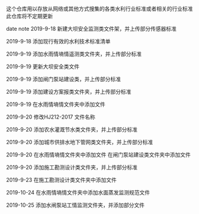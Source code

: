 这个仓库用以存放从网络或其他方式搜集的各类水利行业标准或者相关的行业标准
此仓库将不定期更新

date 	        	note
2019-9-18			新建大坝安全监测类文件架，并上传部分传感器标准

2019-9-18			添加现行有效的水利技术标准清单

2019-9-19			添加水雨情墒情遥测类文件夹，并上传部分标准

2019-9-19			更新大坝安全类文件

2019-9-19			添加闸门泵站建设类，并上传部分标准

2019-9-19			添加建设方案报类文件夹，并上传部分标准

2019-9-19			在水雨情墒情文件夹中添加文件

2019-9-20			修改HJ212-2017 文件名称

2019-9-20			添加农水灌溉节水类文件夹，并上传部分标准

2019-9-20			添加城市供排水地下管网类文件夹，并上传部分标准

2019-9-20			在水雨情墒情文件夹中添加文件
					在闸门泵站建设类文件夹中添加文件
					
2019-9-20			添加施工勘测设计类文件夹，并上传部分标准

2019-9-23           在施工勘测设计类文件夹中添加文件

2019-10-24			在水雨情墒情文件夹中添加水面蒸发监测规范文件

2019-10-25			添加水闸泵站工情监测文件夹，并添加部分文件




